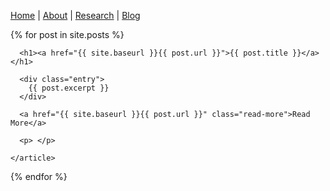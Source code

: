 [Home](index.md) | [About](about.md) | [Research](research.md) | [Blog](blog.md) 

<div class="posts">
  {% for post in site.posts %}
    <article class="post">

      <h1><a href="{{ site.baseurl }}{{ post.url }}">{{ post.title }}</a></h1>

      <div class="entry">
        {{ post.excerpt }}
      </div>

      <a href="{{ site.baseurl }}{{ post.url }}" class="read-more">Read More</a>
      
      <p> </p>
      
    </article>
  {% endfor %}
</div>
